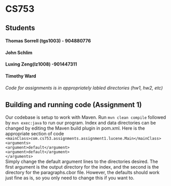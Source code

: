 # CS753

## Students
#### Thomas Sorrell (tgs1003) - 904880776
#### John Schlim
#### Luxing Zeng(lz1008) -901447311
#### Timothy Ward

###### Code for assignments is in appropriately labled directories (hw1, hw2, etc)

## Building and running code (Assignment 1)
Our codebase is setup to work with Maven. Run `mvn clean compile` followed by `mvn exec:java` to run our program. Index and data directories can be changed by editing the Maven build plugin in pom.xml. Here is the appropriate section of code <br />
`<mainClass>com.cs753.assignments.assignment1.lucene.Main</mainClass> ` <br />
            `<arguments>` <br />
              `<argument>default</argument>` <br />
              `<argument>default</argument>` <br />
            `</arguments>`<br />
Simply change the default argument lines to the directories desired. The first argument is the output directory for the index, and the second is the directory for the paragraphs.cbor file. However, the defaults should work just fine as is, so you only need to change this if you want to.
